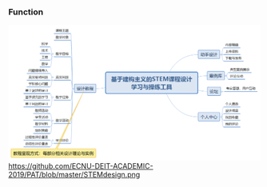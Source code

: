 ### Function
![STEMdesign](https://github.com/ECNU-DEIT-ACADEMIC-2019/PAT/blob/master/STEMdesign.png?raw=true)
https://github.com/ECNU-DEIT-ACADEMIC-2019/PAT/blob/master/STEMdesign.png
